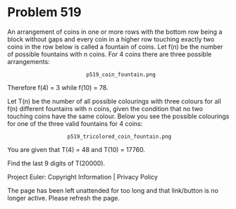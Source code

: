 #   Problem 519

   An arrangement of coins in one or more rows with the bottom row being a
   block without gaps and every coin in a higher row touching exactly two
   coins in the row below is called a fountain of coins. Let f(n) be the
   number of possible fountains with n coins. For 4 coins there are three
   possible arrangements:

                             p519_coin_fountain.png

   Therefore f(4) = 3 while f(10) = 78.

   Let T(n) be the number of all possible colourings with three colours for
   all f(n) different fountains with n coins, given the condition that no two
   touching coins have the same colour. Below you see the possible colourings
   for one of the three valid fountains for 4 coins:

                       p519_tricolored_coin_fountain.png

   You are given that T(4) = 48 and T(10) = 17760.

   Find the last 9 digits of T(20000).

   Project Euler: Copyright Information | Privacy Policy

   The page has been left unattended for too long and that link/button is no
   longer active. Please refresh the page.
